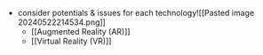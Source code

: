 - consider potentials & issues for each technology![[Pasted image 20240522214534.png]]
	- [[Augmented Reality (AR)]]
	- [[Virtual Reality (VR)]]